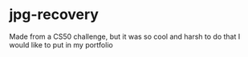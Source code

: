 # jpg-recovery
Made from a CS50 challenge, but it was so cool and harsh to do that I would like to put in my portfolio
